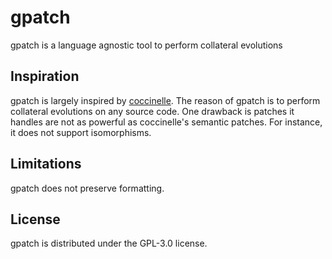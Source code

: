 # gpatch

gpatch is a language agnostic tool to perform collateral evolutions

## Inspiration

gpatch is largely inspired by [coccinelle](https://github.com/coccinelle/coccinelle).
The reason of gpatch is to perform collateral evolutions on any source code.
One drawback is patches it handles are not as powerful as coccinelle's semantic patches. For instance, it does not support isomorphisms.

## Limitations

gpatch does not preserve formatting.

## License

gpatch is distributed under the GPL-3.0 license.
